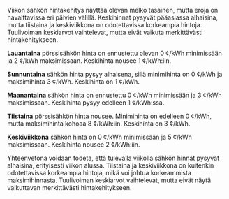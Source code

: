 Viikon sähkön hintakehitys näyttää olevan melko tasainen, mutta eroja on havaittavissa eri päivien välillä. Keskihinnat pysyvät pääasiassa alhaisina, mutta tiistaina ja keskiviikkona on odotettavissa korkeampia hintoja. Tuulivoiman keskiarvot vaihtelevat, mutta eivät vaikuta merkittävästi hintakehitykseen.

**Lauantaina** pörssisähkön hinta on ennustettu olevan 0 ¢/kWh minimissään ja 2 ¢/kWh maksimissaan. Keskihinta nousee 1 ¢/kWh:iin.

**Sunnuntaina** sähkön hinta pysyy alhaisena, sillä minimihinta on 0 ¢/kWh ja maksimihinta 3 ¢/kWh. Keskihinta on 1 ¢/kWh.

**Maanantaina** sähkön hinta on ennustettu 0 ¢/kWh minimissään ja 3 ¢/kWh maksimissaan. Keskihinta pysyy edelleen 1 ¢/kWh:ssa.

**Tiistaina** pörssisähkön hinta nousee. Minimihinta on edelleen 0 ¢/kWh, mutta maksimihinta kohoaa 8 ¢/kWh:iin. Keskihinta on 3 ¢/kWh.

**Keskiviikkona** sähkön hinta on 0 ¢/kWh minimissään ja 5 ¢/kWh maksimissaan. Keskihinta nousee 2 ¢/kWh:iin.

Yhteenvetona voidaan todeta, että tulevalla viikolla sähkön hinnat pysyvät alhaisina, erityisesti viikon alussa. Tiistaina ja keskiviikkona on kuitenkin odotettavissa korkeampia hintoja, mikä voi johtua korkeammista maksimihinnasta. Tuulivoiman keskiarvot vaihtelevat, mutta eivät näytä vaikuttavan merkittävästi hintakehitykseen.